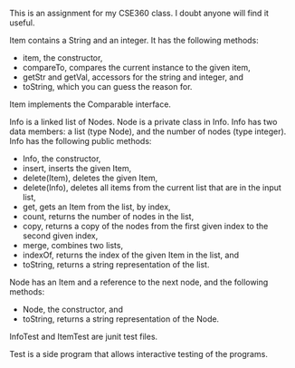 This is an assignment for my CSE360 class. I doubt anyone will find it useful.

Item contains a String and an integer. It has the following methods:
- item, the constructor,
- compareTo, compares the current instance to the given item,
- getStr and getVal, accessors for the string and integer, and 
- toString, which you can guess the reason for.

Item implements the Comparable interface.

Info is a linked list of Nodes. Node is a private class in Info. Info has two data members: a list (type Node), and the number of nodes (type integer). Info has the following public methods:
- Info, the constructor,
- insert, inserts the given Item,
- delete(Item), deletes the given Item,
- delete(Info), deletes all items from the current list that are in the input list, 
- get, gets an Item from the list, by index,
- count, returns the number of nodes in the list,
- copy, returns a copy of the nodes from the first given index to the second given index,
- merge, combines two lists,
- indexOf, returns the index of the given Item in the list, and
- toString, returns a string representation of the list.

Node has an Item and a reference to the next node, and the following methods:
- Node, the constructor, and
- toString, returns a string representation of the Node.

InfoTest and ItemTest are junit test files.

Test is a side program that allows interactive testing of the programs. 
